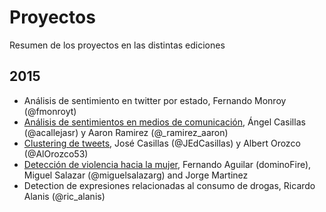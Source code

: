# Proyectos

Resumen de los proyectos en las distintas ediciones

## 2015

* Análisis de sentimiento en twitter por estado, Fernando Monroy (@fmonroyt)
* [Análisis de sentimientos en medios de 
comunicación](https://github.com/jakaton/PerfilNoticieros), Ángel Casillas 
(@acallejasr) y Aaron Ramirez (@_ramirez_aaron)
* [Clustering de tweets](https://github.com/jakaton/twittemantics), José
Casillas (@JEdCasillas) y Albert Orozco (@AlOrozco53)
* [Detección de violencia hacia la 
mujer](https://github.com/jakaton/jakaton_feminicidios), Fernando Aguilar 
(dominoFire), Miguel Salazar (@miguelsalazarg) and Jorge Martinez
* Detection de expresiones relacionadas al consumo de drogas, Ricardo Alanis 
(@ric_alanis)
